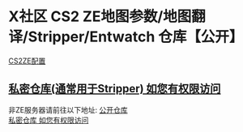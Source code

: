# X社区 CS2 ZE地图参数/地图翻译/Stripper/Entwatch 仓库【公开】 #
[CS2ZE配置]([https://github.com/UpKK-Xnet-YYDCS/GeneralMapcfg_Public](https://github.com/UpKK-Xnet-YYDCS/UPKK_ZE_PUBLIC/tree/master/cs2))  

[私密仓库(通常用于Stripper) 如您有权限访问](https://github.com/UpKK-Xnet-YYDCS/ZE_Stripper_Vscript)
---
非ZE服务器请前往以下地址:
[公开仓库](https://github.com/UpKK-Xnet-YYDCS/GeneralMapcfg_Public)  
[私密仓库 如您有权限访问](https://github.com/UpKK-Xnet-YYDCS/GeneralMapcfg)
